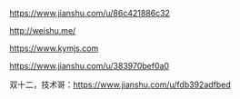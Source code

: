 https://www.jianshu.com/u/86c421886c32

http://weishu.me/

https://www.kymjs.com

https://www.jianshu.com/u/383970bef0a0

双十二，技术哥：https://www.jianshu.com/u/fdb392adfbed
